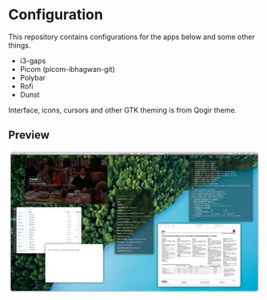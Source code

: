 # Configuration

This repository contains configurations for the apps below and some other things.
- i3-gaps
- Picom (picom-ibhagwan-git)
- Polybar
- Rofi
- Dunst

Interface, icons, cursors and other GTK theming is from Qogir theme.

## Preview

![](preview.jpg)

